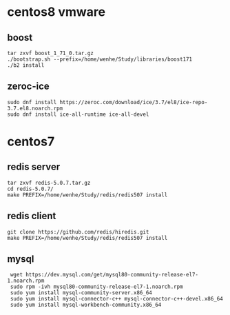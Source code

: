 # centos8 vmware

## boost
    tar zxvf boost_1_71_0.tar.gz 
    ./bootstrap.sh --prefix=/home/wenhe/Study/libraries/boost171
    ./b2 install

## zeroc-ice  
    sudo dnf install https://zeroc.com/download/ice/3.7/el8/ice-repo-3.7.el8.noarch.rpm
    sudo dnf install ice-all-runtime ice-all-devel







# centos7

## redis server 
    tar zxvf redis-5.0.7.tar.gz
    cd redis-5.0.7/
    make PREFIX=/home/wenhe/Study/redis/redis507 install
  
## redis client

    git clone https://github.com/redis/hiredis.git
    make PREFIX=/home/wenhe/Study/redis/redis507 install
    
## mysql

     wget https://dev.mysql.com/get/mysql80-community-release-el7-1.noarch.rpm
     sudo rpm -ivh mysql80-community-release-el7-1.noarch.rpm
     sudo yum install mysql-community-server.x86_64
     sudo yum install mysql-connector-c++ mysql-connector-c++-devel.x86_64
     sudo yum install mysql-workbench-community.x86_64
     



 

     